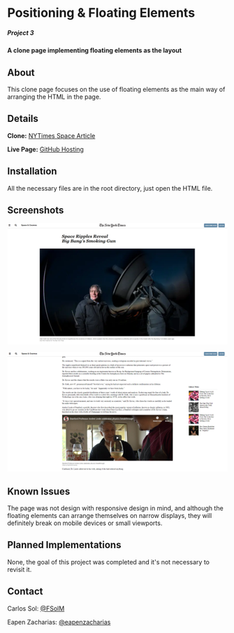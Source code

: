 # Positioning & Floating Elements

##### Project 3

#### A clone page implementing floating elements as the layout

## About

This clone page focuses on the use of floating elements as the main way of arranging the HTML in the page.

## Details

**Clone:** [NYTimes Space Article](https://www.nytimes.com/2014/03/18/science/space/detection-of-waves-in-space-buttresses-landmark-theory-of-big-bang.html)

**Live Page:** [GitHub Hosting](https://fsolm.github.io/positioning-and-floating-elements/)

## Installation

All the necessary files are in the root directory, just open the HTML file.

## Screenshots

![Screenshot 1](/screenshots/HTMLP3.1.png)

![Screenshot 2](/screenshots/HTMLP3.2.png)

## Known Issues

The page was not design with responsive design in mind, and although the floating elements can arrange themselves on narrow displays, they will definitely break on mobile devices or small viewports.

## Planned Implementations

None, the goal of this project was completed and it's not necessary to revisit it.

## Contact

Carlos Sol: [@FSolM](https://github.com/FSolM)

Eapen Zacharias: [@eapenzacharias](https://github.com/eapenzacharias)
